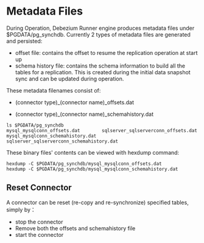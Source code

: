 # Metadata Files

During Operation, Debezium Runner engine produces metadata files under $PGDATA/pg_synchdb. Currently 2 types of metadata files are generated and persisted:
* offset file: contains the offset to resume the replication operation at start up
* schema history file: contains the schema information to build all the tables for a replication. This is created during the initial data snapshot sync and can be updated during operation.

These metadata filenames consist of:

* (connector type)_(connector name)_offsets.dat

* (connector type)_(connector name)_schemahistory.dat

```
ls $PGDATA/pg_synchdb
mysql_mysqlconn_offsets.dat        sqlserver_sqlserverconn_offsets.dat
mysql_mysqlconn_schemahistory.dat  sqlserver_sqlserverconn_schemahistory.dat
```

These binary files' contents can be viewed with hexdump command:
```
hexdump -C $PGDATA/pg_synchdb/mysql_mysqlconn_offsets.dat
hexdump -C $PGDATA/pg_synchdb/mysql_mysqlconn_schemahistory.dat
```

## Reset Connector
A connector can be reset (re-copy and re-synchronize) specified tables, simply by：

* stop the connector 
* Remove both the offsets and schemahistory file
* start the connector